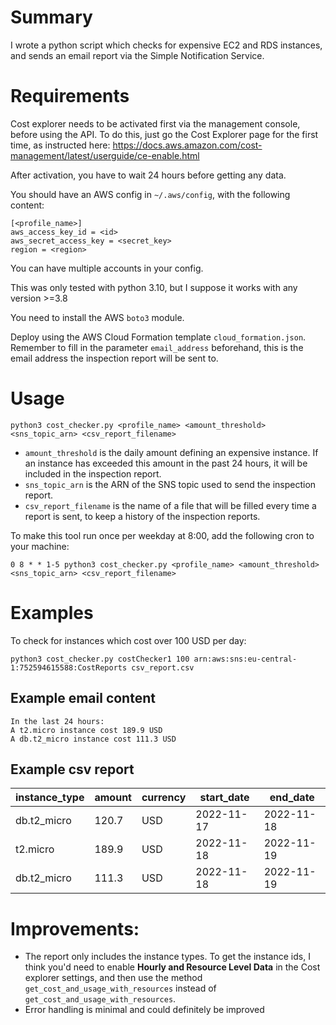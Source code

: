 # Summary
I wrote a python script which checks for expensive EC2 and RDS instances, and sends an email report via the Simple Notification Service.
# Requirements
Cost explorer needs to be activated first via the management console, before using the API. To do this, just go the Cost Explorer page for the first time, as instructed here: https://docs.aws.amazon.com/cost-management/latest/userguide/ce-enable.html

After activation, you have to wait 24 hours before getting any data.

You should have an AWS config in `~/.aws/config`, with the following content:
```
[<profile_name>]
aws_access_key_id = <id>
aws_secret_access_key = <secret_key>
region = <region>
```

You can have multiple accounts in your config.

This was only tested with python 3.10, but I suppose it works with any version >=3.8

You need to install the AWS `boto3` module. 

Deploy using the AWS Cloud Formation template `cloud_formation.json`. Remember to fill in the parameter `email_address` beforehand, this is the email
address the inspection report will be sent to.

# Usage


`python3 cost_checker.py <profile_name> <amount_threshold> <sns_topic_arn> <csv_report_filename>`

- `amount_threshold` is the daily amount defining an expensive instance. If an instance has exceeded this amount 
in the past 24 hours, it will be included in the inspection report.   
- `sns_topic_arn` is the ARN of the SNS topic used to send the inspection report.
- `csv_report_filename` is the name of a file that will be filled every time a report is sent, to keep a history 
of the inspection reports.

To make this tool run once per weekday at 8:00, add the following cron to your machine:

`0 8 * * 1-5 python3 cost_checker.py <profile_name> <amount_threshold> <sns_topic_arn> <csv_report_filename>`

# Examples
To check for instances which cost over 100 USD per day:

`python3 cost_checker.py costChecker1 100 arn:aws:sns:eu-central-1:752594615588:CostReports csv_report.csv`

## Example email content
```
In the last 24 hours:
A t2.micro instance cost 189.9 USD
A db.t2_micro instance cost 111.3 USD
```

## Example csv report

| instance_type | amount | currency | start_date | end_date   |
|---------------|--------|----------|------------|------------|
| db.t2_micro   | 120.7  | USD      | 2022-11-17 | 2022-11-18 |
| t2.micro      | 189.9  | USD      | 2022-11-18 | 2022-11-19 |
| db.t2_micro   | 111.3  | USD      | 2022-11-18 | 2022-11-19 |

# Improvements: 
- The report only includes the instance types. To get the instance ids, I think you'd need to enable 
**Hourly and Resource Level Data** in the Cost explorer settings, and then use the method 
`get_cost_and_usage_with_resources` instead of `get_cost_and_usage_with_resources`.
- Error handling is minimal and could definitely be improved
